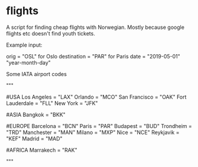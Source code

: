 # flights

A script for finding cheap flights with Norwegian. Mostly because google flights etc doesn't find youth tickets.


Example input:

orig = "OSL"  for Oslo
destination = "PAR" for Paris 
date = "2019-05-01"  "year-month-day"


Some IATA airport codes

"""

#USA
Los Angeles = "LAX"
Orlando = "MCO"
San Francisco = "OAK"
Fort Lauderdale = "FLL"
New York = "JFK"

#ASIA
Bangkok = "BKK"

#EUROPE
Barcelona = "BCN"
Paris = "PAR"
Budapest = "BUD"
Trondheim = "TRD"
Manchester = "MAN"
Milano = "MXP"
Nice = "NCE"
Reykjavik = "KEF"
Madrid = "MAD"

#AFRICA
Marrakech = "RAK"

"""

